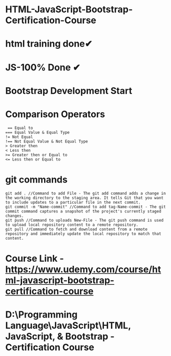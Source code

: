 # HTML-JavaScript-Bootstrap-Certification-Course

# html training done✔

# JS-100% Done ✔

# Bootstrap Development Start


# Comparison Operators
>
     == Equal to
    === Equal Value & Equal Type
    != Not Equal
    !== Not Equal Value & Not Equal Type
    > Greater then
    < Less then
    >= Greater then or Equal to
    <= Less then or Equal to


# git commands
>
    git add . //Command to add File - The git add command adds a change in the working directory to the staging area. It tells Git that you want to include updates to a particular file in the next commit.
    git commit -m "Name-commit" //Command to add tag-Name-commit - The git commit command captures a snapshot of the project's currently staged changes.
    git push //Command to uploads New-File - The git push command is used to upload local repository content to a remote repository.
    git pull //Command to fetch and download content from a remote repository and immediately update the local repository to match that content.


# Course Link - https://www.udemy.com/course/html-javascript-bootstrap-certification-course
# D:\Programming Language\JavaScript\HTML, JavaScript, & Bootstrap - Certification Course